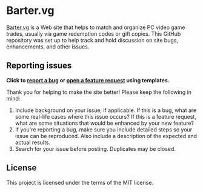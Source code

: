 # Barter.vg
[Barter.vg](https://barter.vg/) is a Web site that helps to match and organize PC video game trades, usually via game redemption codes or gift copies. This GitHub repository was set up to help track and hold discussion on site bugs, enhancements, and other issues.

## Reporting issues
**Click to [report a bug](https://github.com/bartervg/barter.vg/issues/new?template=bug_report.md) or [open a feature request](https://github.com/bartervg/barter.vg/issues/new?template=feature_request.md) using templates.**

Thank you for helping to make the site better! Please keep the following in mind:

1. Include background on your issue, if applicable. If this is a bug, what are some real-life cases where this issue occurs? If this is a feature request, what are some situations that would be enhanced by your new feature?
2. If you're reporting a bug, make sure you include detailed steps so your issue can be reproduced. Also include a description of the expected and actual results.
3. Search for your issue before posting. Duplicates may be closed.

## License
This project is licensed under the terms of the MIT license.
